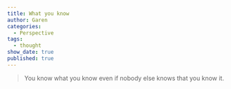 ```yaml
---
title: What you know
author: Garen
categories:
  - Perspective
tags:
  - thought
show_date: true
published: true
---
```

> You know what you know even if nobody else knows that you know it.